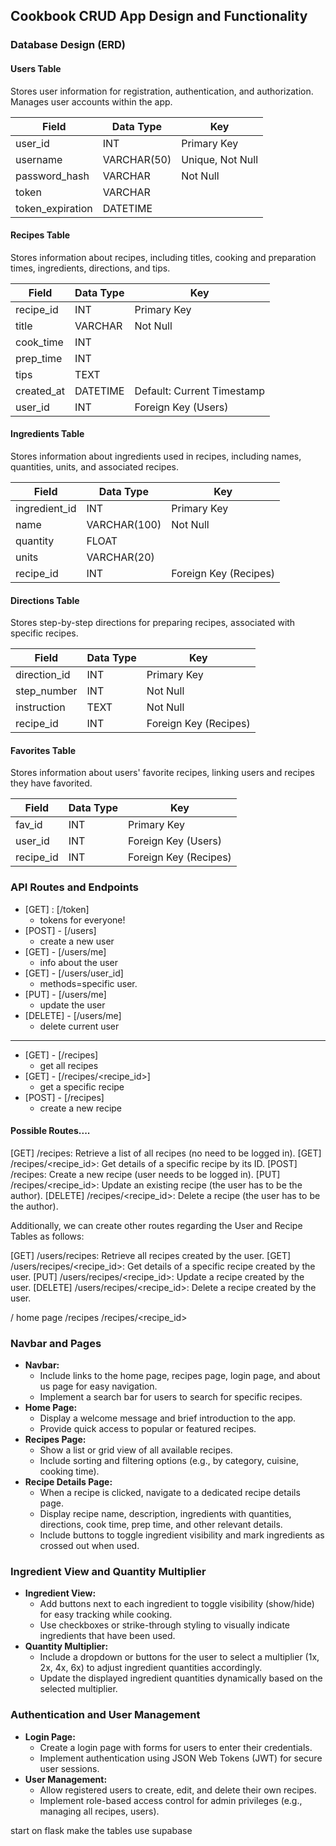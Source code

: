 ## Cookbook CRUD App Design and Functionality

### Database Design (ERD)

#### Users Table
Stores user information for registration, authentication, and authorization. Manages user accounts within the app.

| Field         | Data Type    | Key               |
|---------------|--------------|-------------------|
| user_id       | INT          | Primary Key       |
| username      | VARCHAR(50)  | Unique, Not Null  |
| password_hash | VARCHAR      | Not Null          |
| token         | VARCHAR      |                   |
| token_expiration | DATETIME  |                   |

#### Recipes Table
Stores information about recipes, including titles, cooking and preparation times, ingredients, directions, and tips.

| Field         | Data Type    | Key               |
|---------------|--------------|-------------------|
| recipe_id     | INT          | Primary Key       |
| title         | VARCHAR      | Not Null          |
| cook_time     | INT          |                   |
| prep_time     | INT          |                   |
| tips          | TEXT         |                   |
| created_at    | DATETIME     | Default: Current Timestamp |
| user_id       | INT          | Foreign Key (Users) |

#### Ingredients Table
Stores information about ingredients used in recipes, including names, quantities, units, and associated recipes.

| Field           | Data Type    | Key               |
|-----------------|--------------|-------------------|
| ingredient_id   | INT          | Primary Key       |
| name            | VARCHAR(100) | Not Null          |
| quantity        | FLOAT        |                   |
| units           | VARCHAR(20)  |                   |
| recipe_id       | INT          | Foreign Key (Recipes) |

#### Directions Table
Stores step-by-step directions for preparing recipes, associated with specific recipes.

| Field           | Data Type    | Key               |
|-----------------|--------------|-------------------|
| direction_id    | INT          | Primary Key       |
| step_number     | INT          | Not Null          |
| instruction     | TEXT         | Not Null          |
| recipe_id       | INT          | Foreign Key (Recipes) |

#### Favorites Table
Stores information about users' favorite recipes, linking users and recipes they have favorited.

| Field           | Data Type    | Key               |
|-----------------|--------------|-------------------|
| fav_id          | INT          | Primary Key       |
| user_id         | INT          | Foreign Key (Users) |
| recipe_id       | INT          | Foreign Key (Recipes) |


### API Routes and Endpoints

- [GET] : [/token]
    - tokens for everyone!
- [POST] - [/users]
    - create a new user
- [GET] - [/users/me]
    - info about the user
- [GET] - [/users/user_id]
    - methods=specific user.
- [PUT] - [/users/me]
    - update the user
- [DELETE] - [/users/me]
    - delete current user
---
- [GET] - [/recipes]
    - get all recipes
- [GET] - [/recipes/<recipe_id>]
    - get a specific recipe
- [POST] - [/recipes]
    - create a new recipe

#### Possible Routes....

[GET] /recipes: Retrieve a list of all recipes (no need to be logged in).
[GET] /recipes/<recipe_id>: Get details of a specific recipe by its ID.
[POST] /recipes: Create a new recipe (user needs to be logged in).
[PUT] /recipes/<recipe_id>: Update an existing recipe (the user has to be the author).
[DELETE] /recipes/<recipe_id>: Delete a recipe (the user has to be the author).

Additionally, we can create other routes regarding the User and Recipe Tables as follows:

[GET] /users/recipes: Retrieve all recipes created by the user.
[GET] /users/recipes/<recipe_id>: Get details of a specific recipe created by the user.
[PUT] /users/recipes/<recipe_id>: Update a recipe created by the user.
[DELETE] /users/recipes/<recipe_id>: Delete a recipe created by the user.

/ home page
/recipes
/recipes/<recipe_id> 

### Navbar and Pages
- **Navbar:**
  - Include links to the home page, recipes page, login page, and about us page for easy navigation.
  - Implement a search bar for users to search for specific recipes.
- **Home Page:**
  - Display a welcome message and brief introduction to the app.
  - Provide quick access to popular or featured recipes.
- **Recipes Page:**
  - Show a list or grid view of all available recipes.
  - Include sorting and filtering options (e.g., by category, cuisine, cooking time).
- **Recipe Details Page:**
  - When a recipe is clicked, navigate to a dedicated recipe details page.
  - Display recipe name, description, ingredients with quantities, directions, cook time, prep time, and other relevant details.
  - Include buttons to toggle ingredient visibility and mark ingredients as crossed out when used.

### Ingredient View and Quantity Multiplier
- **Ingredient View:**
  - Add buttons next to each ingredient to toggle visibility (show/hide) for easy tracking while cooking.
  - Use checkboxes or strike-through styling to visually indicate ingredients that have been used.
- **Quantity Multiplier:**
  - Include a dropdown or buttons for the user to select a multiplier (1x, 2x, 4x, 6x) to adjust ingredient quantities accordingly.
  - Update the displayed ingredient quantities dynamically based on the selected multiplier.

### Authentication and User Management
- **Login Page:**
  - Create a login page with forms for users to enter their credentials.
  - Implement authentication using JSON Web Tokens (JWT) for secure user sessions.
- **User Management:**
  - Allow registered users to create, edit, and delete their own recipes.
  - Implement role-based access control for admin privileges (e.g., managing all recipes, users).


start on flask
make the tables
use supabase
